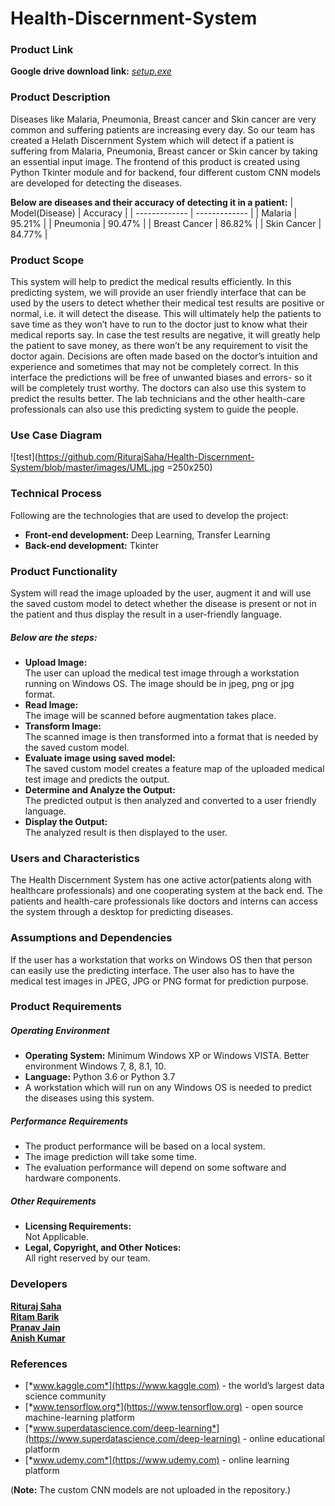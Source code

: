 # Health-Discernment-System


### Product Link 
  **Google drive download link:** [*setup.exe*](https://drive.google.com/file/d/1dygnaNqhaH3oj22UO-oyarkNe4ZvaUFD/view?usp=sharing)


### Product Description
Diseases like Malaria, Pneumonia, Breast cancer and Skin cancer are very common and suffering patients are increasing every day. So our team has created a Helath Discernment System which will detect if a patient is suffering from Malaria, Pneumonia, Breast cancer or Skin cancer by taking an essential input image. The frontend of this product is created using Python Tkinter module and for backend, four different custom CNN models are developed for detecting the diseases.

**Below are diseases and their accuracy of detecting it in a patient:** 
| Model(Disease)  | Accuracy |
| ------------- | ------------- |
| Malaria  | 95.21%  |
| Pneumonia  | 90.47%  |
| Breast Cancer  | 86.82%  |
| Skin Cancer  | 84.77%  |


### Product Scope
This system will help to predict the medical results efficiently. In this predicting system, we will provide an user friendly interface that can be used by the users to detect whether their medical test results are positive or normal, i.e. it will detect the disease. This will ultimately help the patients to save time as they won’t have to run to the doctor just to know what their medical
reports say. In case the test results are negative, it will greatly help the patient to save money, as there won’t be any requirement to visit the doctor again. Decisions are often made based on the doctor’s intuition and experience and sometimes that may not be completely correct. In this interface the predictions will be free of unwanted biases and errors- so it will be completely trust worthy. The doctors can also use this system to predict the results better. The lab technicians and the other health-care professionals can also use this predicting system to guide the people.


### Use Case Diagram
![test](https://github.com/RiturajSaha/Health-Discernment-System/blob/master/images/UML.jpg =250x250)


### Technical Process
Following are the technologies that are used to develop the project:
- **Front-end development:** Deep Learning, Transfer Learning
- **Back-end development:** Tkinter


### Product Functionality
System will read the image uploaded by the user, augment it and will use the
saved custom model to detect whether the disease is present or not in the patient
and thus display the result in a user-friendly language.
##### Below are the steps:
- **Upload Image:**<br/>
The user can upload the medical test image through a workstation running on Windows OS. The image should be in jpeg, png or jpg format.
- **Read Image:**<br/>
The image will be scanned before augmentation takes place.
- **Transform Image:**<br/>
The scanned image is then transformed into a format that is needed by the
saved custom model.
- **Evaluate image using saved model:**<br/>
The saved custom model creates a feature map of the uploaded medical test
image and predicts the output.
- **Determine and Analyze the Output:**<br/>
The predicted output is then analyzed and converted to a user friendly language.
- **Display the Output:**<br/>
The analyzed result is then displayed to the user.


### Users and Characteristics
The Health Discernment System has one active actor(patients along with healthcare professionals) and one cooperating system at the back end. The patients and health-care professionals like doctors and interns can access the system through a desktop for predicting diseases.


### Assumptions and Dependencies
If the user has a workstation that works on Windows OS then that person can easily use the predicting interface. The user also has to have the medical test images in JPEG, JPG or PNG format for prediction purpose.


### Product Requirements
##### Operating Environment
- **Operating System:** Minimum Windows XP or Windows VISTA. Better environment Windows 7, 8, 8.1, 10.
- **Language:** Python 3.6 or Python 3.7
- A workstation which will run on any Windows OS is needed to predict the diseases using this system.

##### Performance Requirements
- The product performance will be based on a local system.
- The image prediction will take some time.
- The evaluation performance will depend on some software and hardware components.

##### Other Requirements
- **Licensing Requirements:**<br/>
Not Applicable.
- **Legal, Copyright, and Other Notices:**<br/>
All right reserved by our team.


### Developers
[**Rituraj Saha**](https://www.linkedin.com/in/rituraj-saha/)</br>
[**Ritam Barik**](https://www.linkedin.com/in/ritam-barik-557905195/)</br>
[**Pranav Jain**](https://www.linkedin.com/in/pranav-jain-0516ba195/)</br>
[**Anish Kumar**](https://www.linkedin.com/in/anish-kumar-6a5b60169/)</br>


### References
- [*www.kaggle.com*](https://www.kaggle.com) - the world’s largest data science community
- [*www.tensorflow.org*](https://www.tensorflow.org) - open source machine-learning platform
- [*www.superdatascience.com/deep-learning*](https://www.superdatascience.com/deep-learning) - online educational platform
- [*www.udemy.com*](https://www.udemy.com) - online learning platform


(**Note:** The custom CNN models are not uploaded in the repository.)

